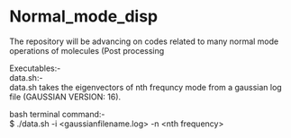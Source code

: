 # Normal_mode_disp
The repository will be advancing on codes related to many normal mode operations of molecules (Post processing

Executables:-<br>
data.sh:-<br>
data.sh takes the eigenvectors of nth frequncy mode from a gaussian log file (GAUSSIAN VERSION: 16).<br>

bash terminal command:-<br>
$ ./data.sh -i &lt;gaussianfilename.log&gt; -n &lt;nth frequency&gt;

